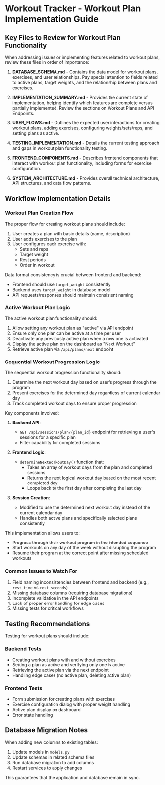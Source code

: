 # Workout Tracker - Workout Plan Implementation Guide

## Key Files to Review for Workout Plan Functionality

When addressing issues or implementing features related to workout plans, review these files in order of importance:

1. **DATABASE_SCHEMA.md** - Contains the data model for workout plans, exercises, and user relationships. Pay special attention to fields related to active plans, target weights, and the relationship between plans and exercises.

2. **IMPLEMENTATION_SUMMARY.md** - Provides the current state of implementation, helping identify which features are complete versus partially implemented. Review the sections on Workout Plans and API Endpoints.

3. **USER_FLOWS.md** - Outlines the expected user interactions for creating workout plans, adding exercises, configuring weights/sets/reps, and setting plans as active.

4. **TESTING_IMPLEMENTATION.md** - Details the current testing approach and gaps in workout plan functionality testing.

5. **FRONTEND_COMPONENTS.md** - Describes frontend components that interact with workout plan functionality, including forms for exercise configuration.

6. **SYSTEM_ARCHITECTURE.md** - Provides overall technical architecture, API structures, and data flow patterns.

## Workflow Implementation Details

### Workout Plan Creation Flow

The proper flow for creating workout plans should include:

1. User creates a plan with basic details (name, description)
2. User adds exercises to the plan
3. User configures each exercise with:
   - Sets and reps
   - Target weight
   - Rest periods
   - Order in workout

Data format consistency is crucial between frontend and backend:
- Frontend should use `target_weight` consistently
- Backend uses `target_weight` in database model
- API requests/responses should maintain consistent naming

### Active Workout Plan Logic

The active workout plan functionality should:

1. Allow setting any workout plan as "active" via API endpoint
2. Ensure only one plan can be active at a time per user
3. Deactivate any previously active plan when a new one is activated
4. Display the active plan on the dashboard as "Next Workout"
5. Retrieve active plan via `/api/plans/next` endpoint

### Sequential Workout Progression Logic

The sequential workout progression functionality should:

1. Determine the next workout day based on user's progress through the program
2. Present exercises for the determined day regardless of current calendar day
3. Track completed workout days to ensure proper progression

Key components involved:

1. **Backend API**:
   - `GET /api/sessions/plan/{plan_id}` endpoint for retrieving a user's sessions for a specific plan
   - Filter capability for completed sessions

2. **Frontend Logic**:
   - `determineNextWorkoutDay()` function that:
     - Takes an array of workout days from the plan and completed sessions
     - Returns the next logical workout day based on the most recent completed day
     - Loops back to the first day after completing the last day

3. **Session Creation**:
   - Modified to use the determined next workout day instead of the current calendar day
   - Handles both active plans and specifically selected plans consistently

This implementation allows users to:
- Progress through their workout program in the intended sequence
- Start workouts on any day of the week without disrupting the program
- Resume their program at the correct point after missing scheduled workouts

### Common Issues to Watch For

1. Field naming inconsistencies between frontend and backend (e.g., `rest_time` vs `rest_seconds`)
2. Missing database columns (requiring database migrations)
3. Incomplete validation in the API endpoints
4. Lack of proper error handling for edge cases
5. Missing tests for critical workflows

## Testing Recommendations

Testing for workout plans should include:

### Backend Tests
- Creating workout plans with and without exercises
- Setting a plan as active and verifying only one is active
- Retrieving the active plan via the next endpoint
- Handling edge cases (no active plan, deleting active plan)

### Frontend Tests
- Form submission for creating plans with exercises
- Exercise configuration dialog with proper weight handling
- Active plan display on dashboard
- Error state handling

## Database Migration Notes

When adding new columns to existing tables:
1. Update models in `models.py`
2. Update schemas in related schema files
3. Run database migration to add columns
4. Restart services to apply changes

This guarantees that the application and database remain in sync. 